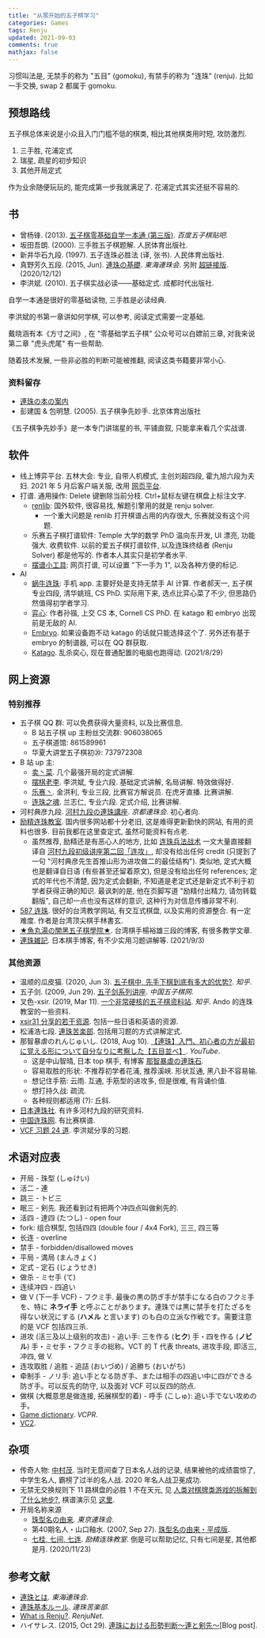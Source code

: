 ```yaml
---
title: "从零开始的五子棋学习"
categories: Games
tags: Renju
updated: 2021-09-03
comments: true
mathjax: false
---
```


习惯叫法是, 无禁手的称为 "五目" (gomoku), 有禁手的称为 "连珠" (renju). 比如一手交换, swap 2 都属于 gomoku.

<!-- more -->

## 预想路线

五子棋总体来说是小众且入门门槛不低的棋类, 相比其他棋类用时短, 攻防激烈.

1. 三手胜, 花浦定式
2. 瑞星, 疏星的初步知识
3. 其他开局定式

作为业余随便玩玩的, 能完成第一步我就满足了. 花浦定式其实还挺不容易的.

## 书

- 曾杨锋. (2013). [五子棋零基础自学一本通 (第三版)](https://shiina18.github.io/assets/docs/五子棋零基础自学一本通.pdf). *百度五子棋贴吧*.
- 坂田吾朗. (2000). 三手胜五子棋题解. 人民体育出版社.
- 新井华石九段. (1997). 五子连珠必胜法 (译, 张书). 人民体育出版社.
- 真野芳久五段. (2015, Jun). [連珠の基礎](http://tokai-renjukai.pya.jp/siryo/RenjuKiso/RenjuKiso-1-2.pdf). *東海連珠会*. 另附 [超链接版](http://tokai-renjukai.pya.jp/siryo/RenjuSiryo.html). (2020/12/12)
- 李洪斌. (2010). 五子棋实战必读——基础定式. 成都时代出版社.

自学一本通是很好的零基础读物, 三手胜是必读经典.

李洪斌的书第一章讲如何学棋, 可以参考, 阅读定式需要一定基础.

戴晓涵有本《方寸之间》, 在 "零基础学五子棋" 公众号可以白嫖前三章, 对我来说第二章 "虎头虎尾" 有一些帮助.

随着技术发展, 一些非必胜的判断可能被推翻, 阅读这类书籍要非常小心.

### 资料留存

- [連珠の本の案内](http://www15.plala.or.jp/ssiio/renjubook.htm)
- 彭建国 & 包明慧. (2005). 五子棋争先妙手. 北京体育出版社

《五子棋争先妙手》是一本专门讲瑞星的书, 平铺直叙, 只能拿来看几个实战谱.

## 软件

- 线上博弈平台. 五林大会: 专业, 自带人机模式, 主创刘超四段, 霍九旭六段为夫妇. 2021 年 5 月后客户端关服, 改用 [网页平台](https://renjuworld.net/).
- 打谱. 通用操作: Delete 键删除当前分枝. Ctrl+鼠标左键在棋盘上标注文字.
    - [renlib](https://www.renju.se/renlib/): 国外软件, 很容易找, 解题引擎用的就是 renju solver. 
        - 一个重大问题是 renlib 打开棋谱占用的内存很大, 乐赛就没有这个问题.
    - 乐赛五子棋打谱软件: Temple 大学的数学 PhD 温向东开发, UI 漂亮, 功能强大. 收费软件. 以前的爱五子棋打谱软件, 以及连珠终结者 (Renju Solver) 都是他写的. 作者本人其实只是初学者水平.
    - [摆谱小工具](https://lfz084.gitee.io/renju/renju.html): 网页打谱, 可以设置 "下一手为 1", 以及各种方便的标记.
- AI
    - [蜗牛连珠](https://www.wind23.com/gomokuai.html): 手机 app. 主要好处是支持无禁手 AI 计算. 作者郝天一, 五子棋专业四段, 清华姚班, CS PhD. 实际用下来, 选点比弈心菜了不少, 但思路仍然值得初学者学习.
    - [弈心](https://www.aiexp.info/pages/yixin.html): 作者孙锴, 上交 CS 本, Cornell CS PhD. 在 katago 和 embryo 出现前是无敌的 AI.
    - [Embryo](https://github.com/Hexik/Embryo_engine). 如果设备跑不动 katago 的话就只能选择这个了. 另外还有基于 embryo 的制谱器, 可以在 QQ 群获取.
    - [Katago](https://www.bilibili.com/read/cv10402376). 乱杀奕心, 现在普通配置的电脑也跑得动. (2021/8/29)

## 网上资源

### 特别推荐

- 五子棋 QQ 群: 可以免费获得大量资料, 以及比赛信息.
    - B 站五子棋 up 主粉丝交流群: 906038065
    - 五子棋道馆: 861589961
    - 华夏大讲堂五子棋初⑳: 737972308
- B 站 up 主:
    - [卖丶菜](https://space.bilibili.com/28742590). 几个最强开局的定式讲解.
    - [摆棋老李](https://space.bilibili.com/400842144). 李洪斌, 专业六段. 基础定式讲解, 名局讲解. 特效做得好.
    - [乐赛丶](https://space.bilibili.com/291338278/). 金洪利, 专业三段, 比赛官方解说员. 在虎牙直播. 比赛讲解.
    - [连珠之魂](https://space.bilibili.com/135341585/). 兰志仁, 专业六段. 定式介绍, 比赛讲解.
- 河村典彦九段. [河村九段の連珠講座](http://www.kyogo.org/contents/kouza.html). *京都連珠会*. 初心者向.
- [励精连珠教室](http://www.ljrenju.com/index.htm). 国内很多网站都十分老旧, 这是难得更新勤快的网站, 有用的资料也很多. 目前我都在这里查定式, 虽然可能资料有点老.
    - 虽然推荐, 励精还是有恶心人的地方, 比如 [连珠兵法战术](http://www.ljrenju.com/croom/kjjj/r4.htm) 一文大量直接翻译自 [河村九段初级讲座第二回「连攻」](https://shiina18.github.io/games/2020/10/25/renju-kouza-beginner/), 却没有给出任何 credit (只提到了一句 "河村典彦先生首推山形为进攻做二的最佳结构"). 类似地, 定式大概也是翻译自日语 (有些甚至还留着原文), 但是没有给出任何 references; 定式的年代也不清楚, 因为定式会翻新, 不知道是老定式还是新定式不利于初学者获得正确的知识. 最讽刺的是, 他在页脚写道 "励精付出精力, 请勿转载翻版", 自己却一点也没有这样的意识, 这种行为对信息传播非常不利.
- [587 连珠](http://587.renju.org.tw/). 很好的台湾教学网站, 有交互式棋盘, 以及实用的资源整合. 有一定难度. 作者是台湾顶尖棋手林書玄. 
- [★魚丸湯の闇黑五子棋學院★](https://blog.xuite.net/jang20529659/twblog1). 台湾棋手楊裕雄三段的博客, 有很多教学文章.
- [連珠雑記](https://renjuvarious.hatenablog.jp/). 日本棋手博客, 有不少实用习题讲解等. (2021/9/3)

### 其他资源

- 温顺的瓜皮猫. (2020, Jun 3). [五子棋中, 先手下棋到底有多大的优势?](https://www.zhihu.com/question/267273167/answer/323472412). *知乎*.
- 五子剑. (2009, Jun 29). [五子剑系列讲座](http://www.wuzi8.com/xiti/HTML/1752.html). *中国五子棋网*.
- 叉色-xsir. (2019, Mar 11). [一个非常硬核的五子棋资料站](https://zhuanlan.zhihu.com/p/51846364). *知乎*.  Ando 的连珠教室的一些资料.
- [xsir31 分享的若干资源](https://github.com/xsir317/ku10/tree/master/resources). 包括一些日语和英语的资源. 
- 松浦浩七段. [連珠苦楽部](http://matsurenju.game.coocan.jp/). 包括用习题的方式讲解定式.
- 那智暴虐のれんじゅいし. (2018, Aug 10). [【連珠】入門、初心者の方が最初に覚える形について自分なりに考察した【五目並べ】](https://www.youtube.com/watch?v=J1kmzW9A95U). *YouTube*.
    - 这是中山智晴, 日本 top 棋手, 有博客 [那智暴虐の連珠石](https://note.com/nachiblack). 
    - 容易取胜的形状: 不推荐初学者花浦, 推荐溪峡. 形状互通, 黑八卦不容易输.
    - 想记住手筋: 云雨. 互通, 手筋型的进攻多, 但是很难, 有背诵价值.
    - 想打持久战: 疏流.
    - 各种规则都适用 (?): 丘斜.
- [日本連珠社](https://www.renjusha.net/). 有许多河村九段的研究资料. 
- [中国连珠网](http://www.rifchina.com/). 有比赛棋谱. 
- [VCF 习题 24 道](https://kdocs.cn/l/cqe9vsPGEdUs). 李洪斌分享的习题. 

## 术语对应表

- 开局 - 珠型 (しゅけい)
- 活二 - 連
- 跳三 - トビ三
- 眠三 - 剣先. 我还看到过有把两个冲四点叫做剣先的.
- 活四 - 達四 (たつし) - open four
- fork: 组合棋型, 包括四四 (double four / 4x4 Fork), 三三, 四三等
- 长连 - overline
- 禁手 - forbidden/disallowed moves
- 平局 - 満局 (まんきょく)
- 定式 - 定石 (じょうせき)
- 做杀 - ミセ手 (て)
- 连续冲四 - 四追い
- 做 V (下一手 VCF) - フクミ手. 最後の黒の防ぎ手が禁手になる白のフクミ手を、特に **ネライ手** と呼ぶことがあります。連珠では黒に禁手を打たざるを得ない状況にする (**ハメル** と言います) のも白の立派な作戦です。需要注意的是 VCF 包括四三杀.
- 进攻 (活三及以上级别的攻击) - 追い手: 三を作る (**ヒク**) 手・四を作る (**ノビル**) 手・ミセ手・フクミ手の総称。VCT 的 T 代表 threats, 进攻手段, 即活三, 冲四, 做 V.
- 连攻取胜 / 追胜 - 追詰 (おいづめ) / 追勝ち (おいがち)
- 牵制手 - ノリ手: 追い手となる防ぎ手、または相手の四追い中に四ができる防ぎ手。可以反先的防守, 以及面对 VCF 可以反四的防点.
- 做棋 (大概意思是做连接, 拓展棋型的着) - 呼手 (こしゅ): 追い手でない攻めの手。
- [Game dictionary](http://www.vcpr.cz/en/help-and-rules/game-dictionary/). *VCPR*.
- [VC2](http://587.renju.org.tw/teach/teach023.htm).

## 杂项

- 传奇人物: [中村茂](https://www.zhihu.com/question/26880463/answer/34450158). 当时无意间查了日本名人战的记录, 结果被他的成绩震惊了, 中学生名人, 霸榜了过半的名人战. 2020 年名人战卫冕成功.
- 无禁无交换规则下 11 路棋盘的必胜 1 不在天元, 见 [人类对棋牌类游戏的拆解到了什么地步?](https://www.zhihu.com/question/36972545/answer/69816408), 棋谱演示见 [这里](https://www.bilibili.com/video/BV1xJ41187Mh).
- 开局名称来源 
    - [珠型名の由来](http://renju.jp/db/dictionary/syukei/). *東京連珠会*.
    - 第40期名人・山口釉水. (2007, Sep 27). [珠型名の由来・平成版](http://table28.renju.info/PageVisitor/Essay/NicknameOfOpenings.php).
    - [七桂, 七间, 七连](http://www.ljrenju.com/croom/history/7g7j7l.htm). *励精连珠教室*. 倒是可以帮助记忆, 只有七间是星, 其他都是月. (2020/11/23)

## 参考文献

- [連珠とは](http://tokai-renjukai.pya.jp/info/Renju.html). *東海連珠会*.
- [連珠基本ルール](http://matsurenju.game.coocan.jp/kihon_rule.htm). *連珠苦楽部*.
- [What is Renju?](https://www.renju.net/study/rules.php). *RenjuNet*.
- ハイサレス. (2015, Oct 29). [連珠における形勢判断～連と剣先～](http://haisaresu.blog.fc2.com/blog-entry-97.html)[Blog post].